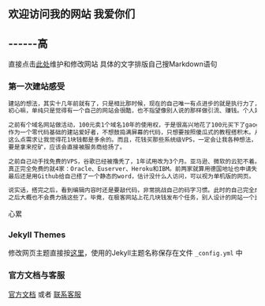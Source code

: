 ## 欢迎访问我的网站 我爱你们    
##                         ------高

直接点击[此处](https://github.com/1009055857/1009055857.github.io/edit/main/index.md)维护和修改网站
具体的文字排版自己搜Markdown语句

### 第一次建站感受
```markdown
建站的想法，其实十几年前就有了，只是相比那时候，现在的自己唯一有点进步的就是执行力了，大概吧
初心嘛，单纯只是觉得有一个自己的网站会很酷，也不指望像别人说的那样做引流、赚钱。个人站长挣钱的时代十几年前就已经过去了，引流又引不过大平台。只是单纯的希望，这个抱有多年的想法能真的落地开花。

之前有个域名网站做活动，100元卖1个域名10年的使用权，于是很高兴地花了100元买下了gaogao.eu这个域名，可笑的是到现在还没开始用。这个网站用的还是freenom白送的域名。
作为一个零代码基础的建站爱好者，不想鼓捣满屏幕的代码，只想要按照傻瓜式的教程搭积木。从成本的角度考虑，花钱的那些VPS用wordpress建站并不划算，我只想写自己的博客，最多介绍一下丝网布。
这么点需求让我觉得花1块钱都是多余的。而且，花钱买那些系统级VPS，一定会让我各种想法，诸如搭梯子、搭网盘、邮件服务器、MC服务器之类的。精力不够，只要被墙，花出去的钱就打了水漂。
要是拿来挖矿，应该会直接被服务商给扬了。

之前自己动手找免费的VPS，谷歌已经被撸秃了，1年试用改为3个月。亚马逊、微软的云犯不着。
真正完全免费的就4家：Oracle、Euserver、Heroku和IBM。前两家就算用德国地址也申请失败，后两家只是容器型的VPS，最多搭个静态网站。但是折腾了一两个晚上，完全按照教程搭积木都搭不起来，只好放弃。
最后还是用Github给自己搭了一个静态的word，估计没什么人访问，可以视为单机版的网页。

说实话，搭完之后，看到编辑内容时还是要敲代码，非常挑战自己的码字习惯。此时的自己完全成了泄气的皮球。
之后大概也不会费力搞这些了。毕竟，在极客网站上花几块钱发布个任务，别人设计的网站一个比一个惊艳。

```
心累

### Jekyll Themes

修改网页主题直接按[这里](https://github.com/1009055857/1009055857.github.io/settings/pages)，使用的Jekyll主题名称保存在文件 `_config.yml` 中

### 官方文档与客服

[官方文档](https://docs.github.com/categories/github-pages-basics/) 或者 [联系客服](https://support.github.com/contact)
